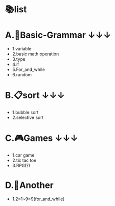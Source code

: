 # 📚list  
 
 # A.📕Basic-Grammar  ↓↓↓
   * 1.variable
   * 2.basic math operation
   * 3.type
   * 4.if
   * 5.For_and_while
   * 6.random
  
  # B.📋sort  ↓↓↓
   * 1.bubble sort
   * 2.selective sort
  # C.🎮Games  ↓↓↓
   * 1.car game
   * 2.tic tac toe
   * 3.RPG(?)
  # D.💾Another
   * 1.2×1~9×9(for_and_while)
